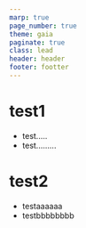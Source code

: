 ```yaml
---
marp: true
page_number: true
theme: gaia
paginate: true
class: lead
header: header
footer: footter
---
```

<!-- headingDivider: 1 -->

<!-- #　見出しの前にスライドページを自動的に分割 -->
# test1
- test.....
- test.........

# test2
- testaaaaaa
- testbbbbbbbb
